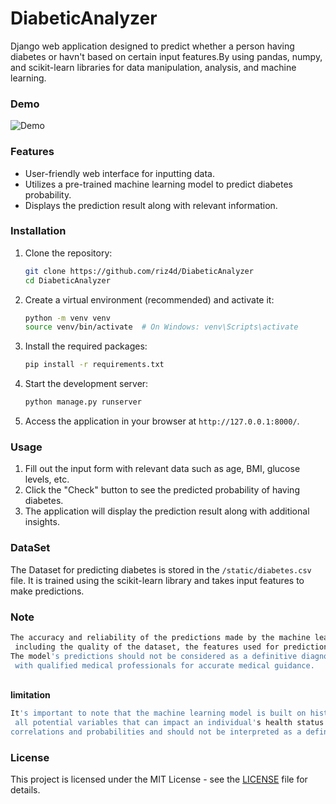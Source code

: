 # DiabeticAnalyzer

Django web application designed to predict whether a person having diabetes or havn't based on certain input features.By using pandas, numpy, and scikit-learn libraries for data manipulation, analysis, and machine learning.

### Demo
![Demo](https://youtube.com/shorts/h1kWAyJ3kqY?feature=share)
### Features

- User-friendly web interface for inputting data.
- Utilizes a pre-trained machine learning model to predict diabetes probability.
- Displays the prediction result along with relevant information.

### Installation

1. Clone the repository:

   ```bash
   git clone https://github.com/riz4d/DiabeticAnalyzer
   cd DiabeticAnalyzer
   ```

2. Create a virtual environment (recommended) and activate it:

   ```bash
   python -m venv venv
   source venv/bin/activate  # On Windows: venv\Scripts\activate
   ```

3. Install the required packages:

   ```bash
   pip install -r requirements.txt
   ```

4. Start the development server:

   ```bash
   python manage.py runserver
   ```

5. Access the application in your browser at `http://127.0.0.1:8000/`.

### Usage

1. Fill out the input form with relevant data such as age, BMI, glucose levels, etc.
2. Click the "Check" button to see the predicted probability of having diabetes.
3. The application will display the prediction result along with additional insights.

### DataSet

The Dataset for predicting diabetes is stored in the `/static/diabetes.csv` file. It is trained using the scikit-learn library and takes input features to make predictions.

### Note

```bash
The accuracy and reliability of the predictions made by the machine learning model are subject to various factors,
 including the quality of the dataset, the features used for prediction, and the limitations of the model itself.
The model's predictions should not be considered as a definitive diagnosis, and users are strongly advised to consult
 with qualified medical professionals for accurate medical guidance.
```
<br><b>limitation</b>
```bash
It's important to note that the machine learning model is built on historical data and patterns and may not encompass
 all potential variables that can impact an individual's health status. The model's predictions are based on statistical
correlations and probabilities and should not be interpreted as a definitive diagnosis

```
### License

This project is licensed under the MIT License - see the [LICENSE](LICENSE) file for details.

